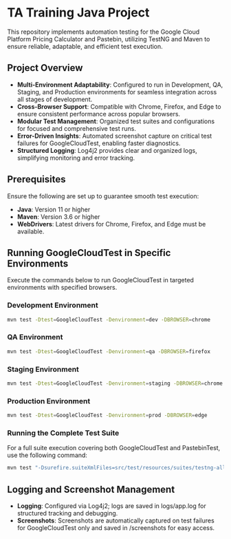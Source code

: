 # TA Training Java Project

This repository implements automation testing for the Google Cloud Platform Pricing Calculator and Pastebin, utilizing TestNG and Maven to ensure reliable, adaptable, and efficient test execution.

## Project Overview

- **Multi-Environment Adaptability**: Configured to run in Development, QA, Staging, and Production environments for seamless integration across all stages of development.
- **Cross-Browser Support**: Compatible with Chrome, Firefox, and Edge to ensure consistent performance across popular browsers.
- **Modular Test Management**: Organized test suites and configurations for focused and comprehensive test runs.
- **Error-Driven Insights**: Automated screenshot capture on critical test failures for GoogleCloudTest, enabling faster diagnostics.
- **Structured Logging**: Log4j2 provides clear and organized logs, simplifying monitoring and error tracking.

## Prerequisites

Ensure the following are set up to guarantee smooth test execution:

- **Java**: Version 11 or higher
- **Maven**: Version 3.6 or higher
- **WebDrivers**: Latest drivers for Chrome, Firefox, and Edge must be available.

## Running GoogleCloudTest in Specific Environments

Execute the commands below to run GoogleCloudTest in targeted environments with specified browsers.

### Development Environment

```bash
mvn test -Dtest=GoogleCloudTest -Denvironment=dev -DBROWSER=chrome
```

### QA Environment

```bash
mvn test -Dtest=GoogleCloudTest -Denvironment=qa -DBROWSER=firefox
```

### Staging Environment

```bash
mvn test -Dtest=GoogleCloudTest -Denvironment=staging -DBROWSER=chrome
```

### Production Environment

```bash
mvn test -Dtest=GoogleCloudTest -Denvironment=prod -DBROWSER=edge
```

### Running the Complete Test Suite

For a full suite execution covering both GoogleCloudTest and PastebinTest, use the following command:

```bash
mvn test "-Dsurefire.suiteXmlFiles=src/test/resources/suites/testng-all.xml" -Denvironment=dev
```

## Logging and Screenshot Management

- **Logging**: Configured via Log4j2; logs are saved in logs/app.log for structured tracking and debugging.
- **Screenshots**: Screenshots are automatically captured on test failures for GoogleCloudTest only and saved in /screenshots for easy access.

